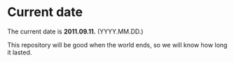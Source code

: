 # Current date

The current date is **2011.09.11.** (YYYY.MM.DD.)

This repository will be good when the world ends, so we will know how long it lasted.